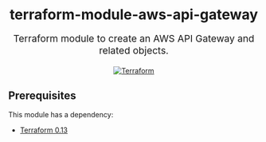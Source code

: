 <h1 align="center">
    terraform-module-aws-api-gateway
</h1>

<p align="center" style="font-size: 1.2rem;"> 
    Terraform module to create an AWS API Gateway and related objects.
</p>

<p align="center">

<a href="https://www.terraform.io">
  <img src="https://img.shields.io/badge/Terraform-v0.13-green" alt="Terraform">
</a>

</p>

## Prerequisites

This module has a dependency: 

- [Terraform 0.13](https://learn.hashicorp.com/terraform/getting-started/install.html)



<!-- ## Examples

Here is an example of how you can use this module in your inventory structure:
### Basic Example
```hcl
  module "acm_certificate" {
    source         = "git::git@github.com:procter-gamble/terraform-module-aws-acm-certificate.git"
    domain         = "test.np.pgcloud.com"
    hosted_zone_id = "<hosted_zone_id>"
    tags           = var.tags
  }
```


## Inputs

| Name | Description | Type | Default | Required |
|------|-------------|------|---------|:--------:|
| domain | The domain associated with the certificate. | `string` | `` | yes |
| hosted_zone_id | The id of the Route53 hosted zone. | `string` | `` | yes |
| tags | Tags to be applied to the resource | map(string) | {} | no |

## Outputs

| Name | Description |
|------|-------------|
| arn | The arn of the Certificate. | -->
